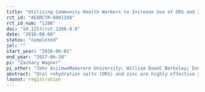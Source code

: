 ```yaml
---
title: "Utilizing Community Health Workers to Increase Use of ORS and Zinc to Treat Child Diarrhea in Uganda"
rct_id: "AEARCTR-0001288"
rct_id_num: "1288"
doi: "10.1257/rct.1288-8.0"
date: "2016-08-08"
status: "completed"
jel: ""
start_year: "2016-06-01"
end_year: "2017-06-30"
pi: "Zachary Wagner"
pi_other: "John AsiimweMakerere University; William DowUC Berkeley; David LevineUC Berkeley"
abstract: "Oral rehydration salts (ORS) and zinc are highly effective at preventing child mortality from diarrhea yet they are widely underused throughout sub-Saharan Africa. This research aims to test the impact of a novel preemptive home-delivery intervention aimed at increasing the use of ORS and zinc for child diarrhea in Uganda. The intervention aims to increase availability of ORS and zinc and reduce barriers to access by having BRAC's community health promoters (CHPs) deliver the products directly to households for free prior to a diarrhea episode. Under this set-up, the products will be readily available for free immediately after a child comes down with diarrhea. Moreover, we will disentangle the mechanisms through which the intervention could change product use by using a multi-armed approach that tests for the impact of free distribution and premptive home-delivery separately (i.e. preemptive delivery but not free and free but not preemptive delivery). In additional to informing how best to implement such a program, these interventions will allow us to quantify the extent to which price and distance/convenience are barriers to ORS and zinc use. Under certain assumptions, we will also be able to isolate for the effect of information. We will use a four-arm cluster randomized controlled trial designed to measure the impact of each of the three interventions on ORS and zinc use for treating child diarrhea relative to a control group. We will also test for differences between intervention groups. The results of the study will be used to inform program scale-up and to provide insight into the remaining barriers to ORS and zinc use."
layout: registration
---
```


